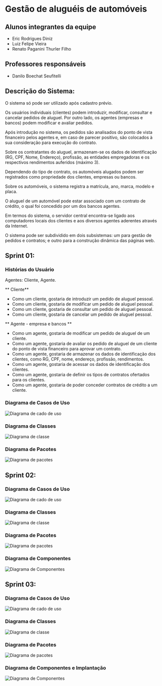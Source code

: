 # Gestão de aluguéis de automóveis

## Alunos integrantes da equipe

* Eric Rodrigues Diniz
* Luiz Felipe Vieira
* Renato Paganini Thurler Filho

## Professores responsáveis

* Danilo Boechat Seufitelli

## Descrição do Sistema:
O sistema só pode ser utilizado após cadastro prévio.

Os usuários individuais (clientes) podem introduzir, modificar, consultar e cancelar pedidos de aluguel. Por outro lado, os agentes (empresas e bancos) podem modificar e avaliar pedidos.

Após introdução no sistema, os pedidos são analisados do ponto de vista financeiro pelos agentes e, em caso de parecer positivo, são colocados à sua consideração para execução do contrato.

Sobre os contratantes do aluguel, armazenam-se os dados de identificação (RG, CPF, Nome, Endereço), profissão, as entidades empregadoras e os respectivos rendimentos auferidos (máximo 3).

Dependendo do tipo de contrato, os automóveis alugados podem ser registrados como propriedade dos clientes, empresas ou bancos.

Sobre os automóveis, o sistema registra a matrícula, ano, marca, modelo e placa.

O aluguel de um automóvel pode estar associado com um contrato de crédito, o qual foi concedido por um dos bancos agentes.

Em termos do sistema, o servidor central encontra-se ligado aos computadores locais dos clientes e aos diversos agentes aderentes através da Internet.

O sistema pode ser subdividido em dois subsistemas: um para gestão de pedidos e contratos; e outro para a construção dinâmica das páginas web.

## Sprint 01:

###  Histórias do Usuário


Agentes: Cliente, Agente.


** Cliente**
- Como um cliente, gostaria de introduzir um pedido de aluguel pessoal.
- Como um cliente, gostaria de modificar um pedido de aluguel pessoal.
- Como um cliente, gostaria de consultar um pedido de aluguel pessoal.
- Como um cliente, gostaria de cancelar um pedido de aluguel pessoal.


** Agente - empresa e bancos **
- Como um agente, gostaria de modificar um pedido de aluguel de um cliente.
- Como um agente, gostaria de avaliar os pedido de aluguel de um cliente do ponto de vista financeiro para aprovar um contrato.
- Como um agente, gostaria de armazenar os dados de identificação dos clientes, como RG, CPF, nome, endereço, profissão, rendimentos.
- Como um agente, gostaria de acessar os dados de identificação dos clientes.
- Como um agente, gostaria de definir os tipos de contratos ofertados para os clientes.
- Como um agente, gostaria de poder conceder contratos de crédito a um cliente.

### Diagrama de Casos de Uso
![Diagrama de cado de uso](./Projeto/img-dcu/DCU.png)

### Diagrama de Classes
![Diagrama de classe](.img-dcu/Projeto/img-classe/../../../Projeto/img-classe/DiagramaClasse.jpg)
### Diagrama de Pacotes
![Diagrama de pacotes](./Projeto/img-pacote/DiagramasPacote-v2.jpg)

## Sprint 02:

### Diagrama de Casos de Uso
![Diagrama de cado de uso](./Projeto/img-dcu/DCU-v2.png)

### Diagrama de Classes
![Diagrama de classe](./Projeto/img-classe/Classe-v2.png)

### Diagrama de Pacotes
![Diagrama de pacotes](./Projeto/img-pacote/Pacote-v3.png)

### Diagrama de Componentes
![Diagrama de Componentes](./Projeto/img-componente/diagrama_componentes.png)

## Sprint 03:

### Diagrama de Casos de Uso
![Diagrama de cado de uso](./Projeto/img-dcu/DCU-v2.png)

### Diagrama de Classes
![Diagrama de classe](./Projeto/img-classe/Classe-v2.png)

### Diagrama de Pacotes
![Diagrama de pacotes](./Projeto/img-pacote/Pacote-v3.png)

### Diagrama de Componentes e Implantação
![Diagrama de Componentes](./Projeto/img-componente/diagrama_componentes.png)
